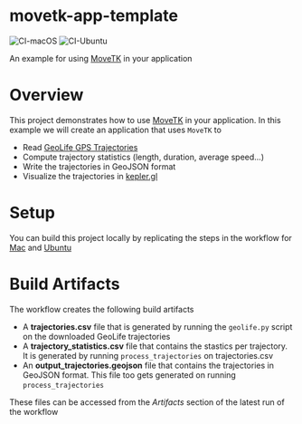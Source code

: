 # movetk-app-template
![CI-macOS](https://github.com/aniketmitra001/movetk-app-template/workflows/CI-macOS/badge.svg?branch=master&event=push) ![CI-Ubuntu](https://github.com/aniketmitra001/movetk-app-template/workflows/CI-Ubuntu/badge.svg?branch=master&event=push)

An example for using [MoveTK](https://github.com/heremaps/movetk) in your application

# Overview

This project demonstrates how to use [MoveTK](https://github.com/heremaps/movetk) in your application. In this example we will create an application that uses `MoveTK` to 

  - Read [GeoLife GPS Trajectories](https://www.microsoft.com/en-us/download/details.aspx?id=52367&from=https%3A%2F%2Fresearch.microsoft.com%2Fen-us%2Fdownloads%2Fb16d359d-d164-469e-9fd4-daa38f2b2e13%2F)
  - Compute trajectory statistics (length, duration, average speed...)
  - Write the trajectories in GeoJSON format
  - Visualize the trajectories in [kepler.gl](https://kepler.gl/)

# Setup

You can build this project locally by replicating the steps in the workflow for [Mac](https://github.com/aniketmitra001/movetk-app-template/blob/master/.github/workflows/build-macos.yml) and [Ubuntu](https://github.com/aniketmitra001/movetk-app-template/blob/master/.github/workflows/build-ubuntu.yml)

# Build Artifacts

The workflow creates the following build artifacts
  - A **trajectories.csv** file that is generated by running the ```geolife.py``` script on the downloaded GeoLife trajectories
  - A **trajectory_statistics.csv** file that contains the stastics per trajectory. It is generated by running ```process_trajectories``` on trajectories.csv
  - An **output_trajectories.geojson** file that contains the trajectories in GeoJSON format. This file too gets generated on running ```process_trajectories``` 

These files can be accessed from the *Artifacts* section of the latest run of the workflow
